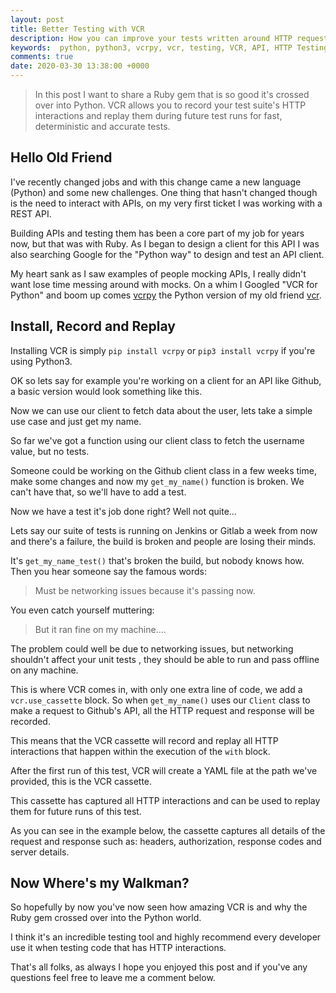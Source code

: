 ```yaml
---
layout: post
title: Better Testing with VCR
description: How you can improve your tests written around HTTP requests by using VCR. 
keywords:  python, python3, vcrpy, vcr, testing, VCR, API, HTTP Testing, HTTP VCR, API Testing
comments: true
date: 2020-03-30 13:38:00 +0000
---
```

> In this post I want to share a Ruby gem that is so good it's crossed over into Python. 
> VCR allows you to record your test suite's HTTP interactions and replay them during future test runs for fast, 
> deterministic and accurate tests.

## Hello Old Friend
I've recently changed jobs and with this change came a new language (Python) and some new challenges.
One thing that hasn't changed though is the need to interact with APIs, on my very first ticket I was working with a REST API.

Building APIs and testing them has been a core part of my job for years now, but that was with Ruby.
As I began to design a client for this API I was also searching Google for the "Python way" to design and test an API client.

My heart sank as I saw examples of people mocking APIs, I really didn't want lose time messing around with mocks.
On a whim I Googled "VCR for Python" and boom up comes [vcrpy](https://github.com/kevin1024/vcrpy) 
the Python version of my old friend [vcr](https://github.com/vcr/vcr).

## Install, Record and Replay
Installing VCR is simply `pip install vcrpy` or `pip3 install vcrpy` if you're using Python3.


OK so lets say for example you're working on a client for an API like Github, a basic version would look something like this.


<script src="https://gist.github.com/WillHennessey/0b17be8f146581375cdc419320ac605e.js"></script>

Now we can use our client to fetch data about the user, lets take a simple use case and just get my name.

<script src="https://gist.github.com/WillHennessey/cd7719e32912793034a01399e0b997b8.js"></script>

So far we've got a function using our client class to fetch the username value, but no tests.

Someone could be working on the Github client class in a few weeks time, make some changes and now my `get_my_name()` 
function is broken. We can't have that, so we'll have to add a test.

<script src="https://gist.github.com/WillHennessey/6821dace8f9989e6cadecd15fbcce777.js"></script>

Now we have a test it's job done right? Well not quite...

Lets say our suite of tests is running on Jenkins or Gitlab a week from now and there's a failure,
 the build is broken and people are losing their minds.
 
It's `get_my_name_test()` that's broken the build, but nobody knows how. Then you hear someone say the famous words: 
> Must be networking issues because it's passing now.

You even catch yourself muttering:
> But it ran fine on my machine....

The problem could well be due to networking issues, but networking shouldn't affect your unit tests
, they should be able to run and pass offline on any machine. 

This is where VCR comes in, with only one extra line of code, we add a `vcr.use_cassette` block. 
So when `get_my_name()` uses our `Client` class to make a request to Github's API, all the HTTP request and response will be recorded.
 
 This means that the VCR cassette will record and replay all HTTP interactions that happen within the execution of the `with` block. 

<script src="https://gist.github.com/WillHennessey/3d4a4f7c487eafd5f03639bb9fbb7148.js"></script>

After the first run of this test, VCR will create a YAML file at the path we've provided, this is the VCR cassette.

This cassette has captured all HTTP interactions and can be used to replay them for future runs of this test.

As you can see in the example below, the cassette captures all details of the request and response such as: headers,
 authorization, response codes and server details.

<script src="https://gist.github.com/WillHennessey/62c9ee8b89d81d70830102c6dca623f9.js"></script>

## Now Where's my Walkman?
So hopefully by now you've now seen how amazing VCR is and why the Ruby gem crossed over into the Python world. 

I think it's an incredible testing tool and highly recommend every developer use it when testing code that has HTTP interactions.

That's all folks, as always I hope you enjoyed this post and if you've any questions feel free to leave me a comment below.
